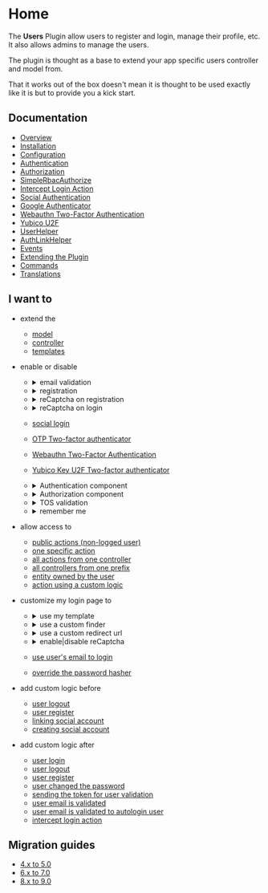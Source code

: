 Home
====

The **Users** Plugin allow users to register and login, manage their profile, etc. It also allows admins to manage the users.

The plugin is thought as a base to extend your app specific users controller and model from.

That it works out of the box doesn't mean it is thought to be used exactly like it is but to provide you a kick start.

Documentation
-------------

* [Overview](Documentation/Overview.md)
* [Installation](Documentation/Installation.md)
* [Configuration](Documentation/Configuration.md)
* [Authentication](Documentation/Authentication.md)
* [Authorization](Documentation/Authorization.md)
* [SimpleRbacAuthorize](https://github.com/CakeDC/auth/blob/8.next-cake5/Docs/Documentation/SimpleRbacAuthorize.md)
* [Intercept Login Action](Documentation/InterceptLoginAction.md)
* [Social Authentication](Documentation/SocialAuthentication.md)
* [Google Authenticator](Documentation/Two-Factor-Authenticator.md)
* [Webauthn Two-Factor Authentication](Documentation/WebauthnTwoFactorAuthenticator.md)
* [Yubico U2F](Documentation/Yubico-U2F.md)
* [UserHelper](Documentation/UserHelper.md)
* [AuthLinkHelper](Documentation/AuthLinkHelper.md)
* [Events](Documentation/Events.md)
* [Extending the Plugin](Documentation/Extending-the-Plugin.md)
* [Commands](Documentation/Commands.md)
* [Translations](Documentation/Translations.md)

I want to
---------
* extend the
  * [model](Documentation/Extending-the-Plugin.md#extending-the-model-tableentity)
  * [controller](Documentation/Extending-the-Plugin.md#extending-the-controller)
  * [templates](Documentation/Extending-the-Plugin.md#updating-the-templates)

* enable or disable
  * <details>
      <summary>email validation</summary>

      Add this to your config/users.php file to disable email validation

      ```php
        'Users.Email.validate' => false,
      ```
      or this to enable (default)

      ```php
        'Users.Email.validate' => true,
      ```
    </details>
  * <details>
      <summary>registration</summary>

      Add this to your config/users.php file to disable registration

      ```php
      'Users.Registration.active' => false,
      ```
      or this to enable (default)

      ```php
      'Users.Registration.active' => true,
      ```
      </details>
  * <details>
      <summary>reCaptcha on registration</summary>

      To enable reCaptcha you need to register your site at google reCaptcha console
      and add this to your config/users.php file to enable on registration:

      ```php
      'Users.reCaptcha.key' => 'YOUR RECAPTCHA KEY',
      'Users.reCaptcha.secret' => 'YOUR RECAPTCHA SECRET',
      'Users.reCaptcha.registration' => true,
      ```
      To disable (default) add this to your config/users.php

      ```php
      'Users.reCaptcha.registration' => false,
      ```
      </details>
  * <details>
      <summary>reCaptcha on login</summary>

      To enable reCaptcha you need to register your site at google reCaptcha console
      and add this to your config/users.php file to enable on login:

      ```php
      'Users.reCaptcha.key' => 'YOUR RECAPTCHA KEY',
      'Users.reCaptcha.secret' => 'YOUR RECAPTCHA SECRET',
      'Users.reCaptcha.login' => true,
      ```
      To disable (default) add this to your config/users.php

      ```php
      'Users.reCaptcha.login' => false,
      ```
      </details>
  * [social login](./Documentation/SocialAuthentication.md#setup)
  * [OTP Two-factor authenticator](./Documentation/Two-Factor-Authenticator.md)
  * [Webauthn Two-Factor Authentication](Documentation/WebauthnTwoFactorAuthenticator.md)
  * [Yubico Key U2F Two-factor authenticator](./Documentation/Yubico-U2F.md)
  * <details>
      <summary>Authentication component</summary>

      Add this to your config/users.php file to autoload the component (default):

      ```php
      'Auth.AuthenticationComponent.load' => true,
      ```

      To not autoload add this to your config/users.php

      ```php
      'Auth.AuthenticationComponent.load' => false,
      ```
    </details>
  * <details>
      <summary>Authorization component</summary>

      Add this to your config/users.php file to autoload the component (default):

      ```php
        'Auth.AuthorizationComponent.enabled' => true,
      ```

      To not autoload add this to your config/users.php

      ```php
        'Auth.AuthorizationComponent.enabled' => false,
      ```
  </details>

  * <details>
      <summary>TOS validation</summary>

      Add this to your config/users.php file to enable (default):

      ```php
        'Users.Tos.required' => true,
      ```

      To disable add this to your config/users.php

      ```php
        'Users.Tos.required' => false,
      ```
  </details>

  * <details>
      <summary>remember me</summary>

      Add this to your config/users.php file to enable (default):

      ```php
        'Users.RememberMe.active' => true,
      ```

      To disable add this to your config/users.php

      ```php
        'Users.RememberMe.active' => false,
      ```
  </details>

- allow access to
  - [public actions (non-logged user)](./Documentation/Permissions.md#i-want-to-allow-access-to-public-actions-non-logged-user)
  - [one specific action](./Documentation/Permissions.md#i-want-to-allow-access-to-one-specific-action)
  - [all actions from one controller](./Documentation/Permissions.md#i-want-to-allow-access-to-all-actions-from-one-controller)
  - [all controllers from one prefix](./Documentation/Permissions.md#i-want-to-allow-access-to-all-controllers-from-one-prefix)
  - [entity owned by the user](./Documentation/Permissions.md#i-want-to-allow-access-to-entity-owned-by-the-user)
  - [action using a custom logic](./Documentation/Permissions.md#i-want-to-allow-access-to-action-using-a-custom-logic)

- customize my login page to
  -  <details>
      <summary>use my template</summary>
      Copy the login file from `{project_dir}/vendor/cakedc/users/templates/Users/`
      to `{project_dir}/templates/plugin/CakeDC/Users/Users`.
  </details>

  -  <details>
     <summary>use a custom finder</summary>
     First add this to your config/users.php:

     ```
     'Auth.Identifiers.Password.resolver.finder' => 'myFinderName',
     'Auth.Identifiers.Social.authFinder' => 'myFinderName',
     'Auth.Identifiers.Token.resolver.finder' => 'myFinderName',
     ```
     Important: You must have extended the model, see how to at [Extending the Plugin](Documentation/Extending-the-Plugin.md)
  </details>

  - <details>
     <summary>use a custom redirect url</summary>
     To use a custom redirect url on login add this to your config/users.php:

     ```
     'Auth.AuthenticationComponent.loginRedirect' => '/some/url/',
     ```
     or
     ```
     'Auth.AuthenticationComponent.loginRedirect' => ['plugin' => false, 'controller' => 'Example', 'action' => 'home'],
     ```
    Important: when using array you should pass `'plugin' => false,` to match your app controller.
  </details>

  - <details>
    <summary>enable|disable reCaptcha</summary>

    To enable reCaptcha you need to register your site at google reCaptcha console
    and add this to your config/users.php file to enable on login:

    ```php
    'Users.reCaptcha.login' => true,
    'Users.reCaptcha.key' => 'YOUR RECAPTCHA KEY',
    'Users.reCaptcha.secret' => 'YOUR RECAPTCHA SECRET',
    ```
    To disable (default) add this to your config/users.php
    ```php
    'Users.reCaptcha.login' => false,
    ```
    </details>
  - [use user's email to login](./Documentation/Configuration.md#using-the-users-email-to-login)
  - [override the password hasher](./Documentation/Configuration.md#password-hasher-customization)

- add custom logic before
  - [user logout](./Documentation/Events.md#i-want-to-add-custom-logic-before-user-logout)
  - [user register](./Documentation/Events.md#i-want-to-add-custom-logic-before-user-register)
  - [linking social account](./Documentation/Events.md#i-want-to-add-custom-logic-before-linking-social-account)
  - [creating social account](./Documentation/Events.md#i-want-to-add-custom-logic-before-creating-social-account)

- add custom logic after
    - [user login](./Documentation/Events.md#i-want-to-add-custom-logic-after-user-login)
    - [user logout](./Documentation/Events.md#i-want-to-add-custom-logic-after-user-logout)
    - [user register](./Documentation/Events.md#i-want-to-add-custom-logic-after-user-register)
    - [user changed the password](./Documentation/Events.md#i-want-to-add-custom-logic-after-user-changed-the-password)
    - [sending the token for user validation](./Documentation/Events.md#i-want-to-add-custom-logic-after-sending-the-token-for-user-validation)
    - [user email is validated](./Documentation/Events.md#i-want-to-add-custom-logic-after-user-email-is-validated)
    - [user email is validated to autologin user](./Documentation/Events.md#i-want-to-add-custom-logic-after-user-email-is-validated-to-autologin-user)
    - [intercept login action](./Documentation/InterceptLoginAction.md)


Migration guides
----------------

* [4.x to 5.0](Documentation/Migration/4.x-5.0.md)
* [6.x to 7.0](Documentation/Migration/6.x-7.0.md)
* [8.x to 9.0](Documentation/Migration/8.x-9.0.md)
